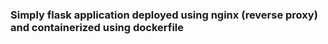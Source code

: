 ### Simply flask application deployed using nginx (reverse proxy) and containerized using dockerfile
